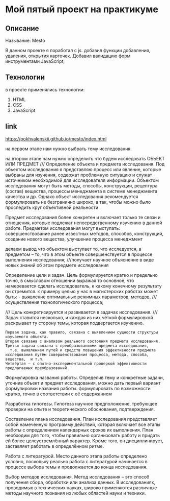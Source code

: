 Мой пятый проект на практикуме
===============================

## Описание
Называние: Mesto

В данном проекте я поработал с js. добавил функции добавления, удаления, открытия карточек.
Добавил валидацию форм инструментами JavaScript;

## Технологии

в проекте применялись технологии:
1. HTML
2. CSS
3. JavaScript

## link
https://pokhvalenskii.github.io/mesto/index.html




на первом этапе нам нужно выбрать тему исследования.

на втором этапе нам нужно определить что будем исследовать ОБЬЕКТ ИЛИ ПРЕДМЕТ     /// Определение объекта и предмета исследования.
  Под обьектом исследования я представляю процесс или явление, которые выбраны для изучения, содержат проблемную ситуацию и служат источником необходимой для исследователя информации.
    Объектом исследования могут быть методы, способы, конструкции, рецептура (состав) вещества, процессы менеджмента в системе менеджмента качества и др.
  Однако объект исследования рекомендуется формулировать не безгранично широко, а так, чтобы можно было проследить круг объективной реальности

  Предмет исследования более конкретен и включает только те связи и отношения, которые подлежат непосредственному изучению в данной работе.
  Предметом исследования могут выступать: совершенствование ранее известных методов, способов, конструкций, создание нового вещества, улучшение процесса менеджмент

  делаем вывод что объектом выступает то, что исследуется, а предметом – то, что в этом объекте совершенствуется в процессе выполнения исследования;
    ///получает научное объяснение в виде новых знаний об этом предмете исследования

Определение цели и задач.
  Цель формулируется кратко и предельно точно, в смысловом отношении выражая то основное, что намеревается сделать исследователь, к какому конечному результату он стремится.
  к примеру целью у нас в магистерских работах может быть:
    - выявление оптимальных режимных параметров, методов, /// осуществления технологического процесса;

 ///   Цель конкретизируется и развивается в задачах исследования.
 ///   Задач ставится несколько, и каждая из них чёткой формулировкой раскрывает ту сторону темы, которая подвергается изучению.

    Первая задача, как правило, связана с выявлением сущности структуры изучаемого объекта.
    Вторая связана с анализом реального состояния предмета исследования.
    Третья задача связана с преобразованиями предмета исследования,
      т.е. выявлением путей и средств повышения эффективности предмета исследования путём совершенствования процесса, метода, способа, вещества,  и т.п.
    Четвёртая – с опытно-экспериментальной проверкой эффективности предлагаемых преобразований.

Формулировка названия работы.
  Определив тему и конкретные задачи, уточнив объект и предмет исследования, можно дать первый вариант формулировки названия работы.
  формулировать по возможности кратко, точно в соответствии с её содержанием

Разработка гипотезы.
  Гипотеза научное предположение, требующее проверки на опыте и теоретического обоснования, подтверждения.

Составление плана исследования.
  План исследования представляет собой намеченную программу действий, которая включает все этапы работы с определением календарных сроков их выполнения. План необходим для того, чтобы правильно организовать работу и придать ей более целеустремлённый характер. Кроме того, он дисциплинирует, заставляет работать в определённом ритме.


Работа с литературой.
  Место данного этапа работы определено условно, поскольку реально работа с литературой начинается в процессе выбора темы и продолжается до конца исследования.

Выбор методов исследования.
  Метод исследования – это способ получения сбора, обработки или анализа данных. В исследованиях, проводимых в технических науках, широко применяются различные методы научного познания из любых областей науки и техники.

